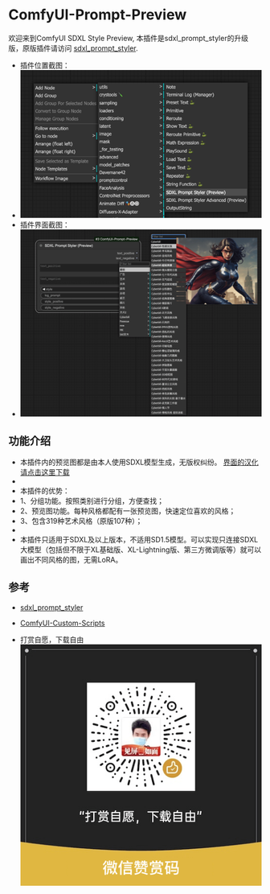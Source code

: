 # ComfyUI-Prompt-Preview
欢迎来到ComfyUI SDXL Style Preview, 本插件是sdxl_prompt_styler的升级版，原版插件请访问 [sdxl_prompt_styler](https://github.com/twri/sdxl_prompt_styler).
- 插件位置截图：
- ![demo](./assets/screen-1.png)
- 插件界面截图：
- ![demo](./assets/screen-2.png)

## 功能介绍
- 本插件内的预览图都是由本人使用SDXL模型生成，无版权纠纷。 [界面的汉化请点击这里下载](https://pan.quark.cn/s/a0e2d7393be1)
-
- 本插件的优势：
- 1、分组功能。按照类别进行分组，方便查找；
- 2、预览图功能。每种风格都配有一张预览图，快速定位喜欢的风格；
- 3、包含319种艺术风格（原版107种）；
- 
- 本插件只适用于SDXL及以上版本，不适用SD1.5模型。可以实现只连接SDXL大模型（包括但不限于XL基础版、XL-Lightning版、第三方微调版等）就可以画出不同风格的图，无需LoRA。


## 参考
- [sdxl_prompt_styler](https://github.com/twri/sdxl_prompt_styler)
- [ComfyUI-Custom-Scripts](https://github.com/pythongosssss/ComfyUI-Custom-Scripts)

- 打赏自愿，下载自由![demo](./assets/赞赏码.png)
